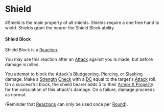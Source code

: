 # Shield
#Shield is the main property of all shields.
	Shields require a one free hand to wield.
	Shields grant the bearer the Shield Block ability.

#### Shield Block
Shield Block is a [Reaction](../../../../../Game%20Procedures/Reaction.md). 

You may use this reaction after an [Attack](../../../../../Game%20Procedures/Attack.md) against you is made, but before damage is rolled. 

You attempt to block the [Attack's](../../../../../Game%20Procedures/Attack.md) [Bludgeoning](../../../../../Damage%20Types/Bludgeoning.md), [Piercing](../../../../../Damage%20Types/Piercing.md), or [Slashing](../../../../../Damage%20Types/Slashing.md) damage.
	Make a [Strength](../../../../../Player%20Characters/Chosen%20Statistics/Strength.md) [Check](../../../../../Game%20Procedures/Check.md) with a [DC](../../../../../Game%20Procedures/DC.md) equal to the target's [Attack](../../../../../Game%20Procedures/Attack.md) roll.
		On a successful block, the shield bearer adds 5 to their [Armor X Property](Armor%20X%20Property.md) for the calculation of this attack's damage.
		On a failure, damage proceeds as normal.
		
(Reminder that [Reactions](../../../../../Game%20Procedures/Reaction.md) can only be used once per [Round](../../../../../Game%20Procedures/Round.md)).